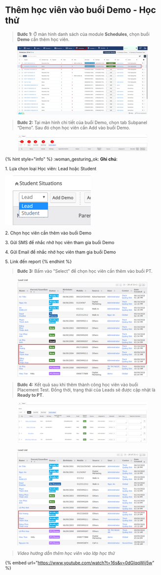 # Thêm học viên vào buổi Demo - Học thử

> **Bước 1:** Ở màn hình danh sách của module **Schedules**, chọn buổi **Demo** cần thêm học viên.&#x20;

<figure><img src="../../../.gitbook/assets/image (20) (2).png" alt=""><figcaption></figcaption></figure>

> **Bước 2:** Tại màn hình chi tiết của buổi Demo, chọn tab Subpanel “Demo”. Sau đó chọn học viên cần Add vào buổi Demo.

<figure><img src="../../../.gitbook/assets/image (48).png" alt=""><figcaption></figcaption></figure>

{% hint style="info" %}
:woman\_gesturing\_ok: **Ghi chú**:

1\. Lựa chọn loại Học viên: Lead hoặc Student

<img src="../../../.gitbook/assets/ThemDemo3.png" alt="" data-size="original">&#x20;

2\. Chọn học viên cần thêm vào buổi Demo

3\. Gửi SMS để nhắc nhở học viên tham gia buổi Demo

4\. Gửi Email để nhắc nhở học viên tham gia buổi Demo

5\. Link đến report&#x20;
{% endhint %}

> **Bước 3:** Bấm vào "Select" để chọn học viên cần thêm vào buổi PT.

<figure><img src="../../../.gitbook/assets/image (38).png" alt=""><figcaption></figcaption></figure>

> **Bước 4:** Kết quả sau khi thêm thành công học viên vào buổi Placement Test. Đồng thời, trạng thái của Leads sẽ được cập nhật là **Ready to PT**.

<figure><img src="../../../.gitbook/assets/image (4) (2) (2).png" alt=""><figcaption></figcaption></figure>

<figure><img src="../../../.gitbook/assets/image (42) (2).png" alt=""><figcaption></figcaption></figure>

> _Video hướng dẫn thêm học viên vào lớp học thử_

{% embed url="https://www.youtube.com/watch?t=16s&v=0dGlqqWij5w" %}
